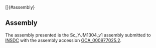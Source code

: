 []{#assembly}

Assembly
--------

The assembly presented is the Sc\_YJM1304\_v1 assembly submitted to
[INSDC](http://www.insdc.org) with the assembly accession
[GCA\_000977025.2](http://www.ebi.ac.uk/ena/data/view/GCA_000977025.2).
